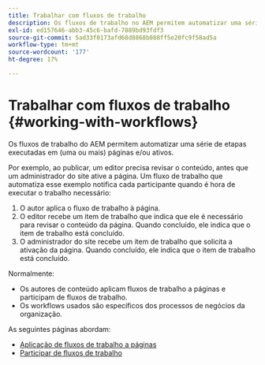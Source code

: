 ```yaml
---
title: Trabalhar com fluxos de trabalho
description: Os fluxos de trabalho no AEM permitem automatizar uma série de etapas executadas em uma página ou ativo.
exl-id: ed157646-abb3-45c6-bafd-7889bd93fdf3
source-git-commit: 5ad33f0173afd68d8868b088ff5e20fc9f58ad5a
workflow-type: tm+mt
source-wordcount: '177'
ht-degree: 17%

---
```


# Trabalhar com fluxos de trabalho {#working-with-workflows}

Os fluxos de trabalho do AEM permitem automatizar uma série de etapas executadas em (uma ou mais) páginas e/ou ativos.

Por exemplo, ao publicar, um editor precisa revisar o conteúdo, antes que um administrador do site ative a página. Um fluxo de trabalho que automatiza esse exemplo notifica cada participante quando é hora de executar o trabalho necessário:

1. O autor aplica o fluxo de trabalho à página.
1. O editor recebe um item de trabalho que indica que ele é necessário para revisar o conteúdo da página. Quando concluído, ele indica que o item de trabalho está concluído.
1. O administrador do site recebe um item de trabalho que solicita a ativação da página. Quando concluído, ele indica que o item de trabalho está concluído.

Normalmente:

* Os autores de conteúdo aplicam fluxos de trabalho a páginas e participam de fluxos de trabalho.
* Os workflows usados são específicos dos processos de negócios da organização.

As seguintes páginas abordam:

* [Aplicação de fluxos de trabalho a páginas](/help/sites-cloud/authoring/workflows/applying.md)
* [Participar de fluxos de trabalho](/help/sites-cloud/authoring/workflows/participating.md)
